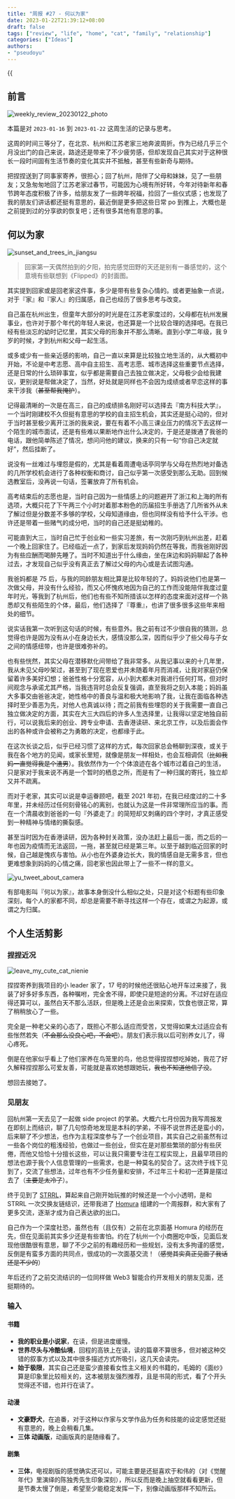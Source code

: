 ```yaml
---
title: "周报 #27 - 何以为家"
date: 2023-01-22T21:39:12+08:00
draft: false
tags: ["review", "life", "home", "cat", "family", "relationship"]
categories: ["Ideas"]
authors:
- "pseudoyu"
---
```


{{<audio src="audios/here_after_us.mp3" caption="《后来的我们 - 五月天》" >}}

## 前言

![weekly_review_20230122_photo](https://image.pseudoyu.com/images/weekly_review_20230122_photo.png)

本篇是对 `2023-01-16` 到 `2023-01-22` 这周生活的记录与思考。

这周的时间三等分了，在北京、杭州和江苏老家三地奔波周折。作为已经几乎三个月没出门的自己来说，路途还是带来了不少疲劳感，但却发现自己其实对于这种很长一段时间固有生活节奏的变化其实并不抵触，甚至有些新奇与期待。

把捏捏送到了同事家寄养，很担心；回了杭州，陪伴了父母和妹妹，见了一些朋友；又急匆匆地回了江苏老家过春节，可能因为心境有所好转，今年对待新年和春节跨年态度积极了许多，给朋友发了一些跨年祝福，捡回了一些仪式感；也发现了我的朋友们讲话都还挺有意思的，最近倒是更多把这些日常 po 到推上，大概也是之前提到过的分享欲的恢复吧；还有很多其他有意思的事。

## 何以为家

![sunset_and_trees_in_jiangsu](https://image.pseudoyu.com/images/sunset_and_trees_in_jiangsu.jpg)

> 回家第一天偶然拍到的夕阳，拍完感觉田野的天还是别有一番感觉的，这个意境有些联想到《Flipped》的封面图。

其实提到回家或是回老家这件事，多少是带有些复杂心情的。或者更抽象一点说，对于『家』和『家人』的归属感，自己也经历了很多思考与改变。

自己虽在杭州出生，但童年大部分的时光是在江苏老家度过的，父母都在杭州发展事业，也许对于那个年代的年轻人来说，也还算是一个比较合理的选择吧。在我已经有些淡忘的幼时记忆里，其实父母的形象并不那么清晰。直到小学二年级，我 9 岁的时候，才到杭州和父母一起生活。

或多或少有一些亲近感的影响，自己一直以来算是比较独立地生活的，从大概初中开始，不论是中考志愿、高中自主招生、高考志愿、城市选择这些重要节点选择，还是日常的什么琐碎事宜，似乎都是需要自己去独立做决定，父母极少会给我建议，更别说是帮做决定了，当然，好处就是同样也不会因为成绩或者早恋这样的事来干涉我（~~甚至帮我掩护~~）。

记得最清晰的一次是在高三，自己的成绩排名刚好可以选择去『南方科技大学』，一个当时刚建校不久但挺有意思的学校的自主招生机会，其实还是挺心动的，但对于当时甚至极少离开江浙的我来说，要在有着不小高三课业压力的情况下去这样一个陌生的城市面试，还是有些难以果断地作出什么决定的，于是还是拨通了我爸的电话，跟他简单陈述了情况，想问问他的建议，换来的只有一句“你自己决定就好”，然后挂断了。

说没有一丝难过与埋怨是假的，尤其是看着周遭电话亭同学与父母在热烈地对备选的几所学校机会进行了各种权衡和商讨，自己似乎第一次感受到那么无助。回到候选教室后，没再说一句话，签署放弃了所有机会。

高考结束后的志愿也是，当时自己因为一些情感上的问题避开了浙江和上海的所有选项，大概只花了下午两三个小时对着那本粉色的历届招生手册选了几所省外从未了解过但是分数差不多够的学校，父母知道缘由，但也同样没有给予什么干涉。也许还是带着一些赌气的成分吧，当时的自己还是挺幼稚的。

可能直到大三，当时自己忙于创业和一些实习差旅，有一次刚巧到杭州出差，赶着一个晚上回家住了。已经临近一点了，到家后发现妈妈仍然在等我，而我爸刚好因为有些应酬而喝醉先睡了。当时不知道出于什么缘由，坐在床边和妈妈聊起了各种过去，才发现自己似乎没有真正去了解过父母的内心或是去试图沟通。

我爸妈都是 75 后，与我的同龄朋友相比算是比较年轻的了。妈妈说他们也是第一次做父母，并没有什么经验，而又心怀愧疚地因为自己的工作而没能陪伴我度过童年时光，等我到了杭州后，他们也有些不知所措该以怎样的态度来面对这样一个熟悉却又有些陌生的个体，最后，他们选择了『尊重』，也讲了很多很多这些年来相处的细节。

说实话我第一次听到这句话的时候，有些意外。我之前有过不少很自我的猜测，总觉得也许是因为没有从小在身边长大，感情没那么深，因而似乎少了些父母与子女之间的情感纽带，也许是很难弥补的。

也有些恍然，其实父母在潜移默化间带给了我非常多。从我记事以来的十几年里，我从未见父母吵架过，甚至到了现在恩爱也并未随着年月而消减，让我对家庭仍保留着许多美好幻想；爸爸性格十分宽容，从小到大都未对我进行任何打骂，但对时间观念与承诺尤其严格，当我违背时总会反复强调，直至我将之刻入本能；妈妈虽大多事交由爸爸决定，她性格中的善良与温和极大地影响了我，让我在面临各种选择时至少善恶为先，对他人也真诚以待；而之前我有些埋怨的关于我需要一直自己独立做决定的方面，其实在大三大四后的许多人生选择里，让我得以坚定地独自前行，可以说我后来的创业、跨专业申请、去香港读研、来北京工作，以及后面会作出的各种或许会被称之为勇敢的决定，也都缘于此。

在这次长谈之后，似乎已经习惯了这样的方式，每次回家总会畅聊到深夜，或关于我在各个地方的见闻，或家长里短，就像是朋友一样相处，也会互相调侃（~~比如我妈一直觉得我是个渣男~~）。我依然作为一个个体浪迹在各个城市过着自己的生活，只是家对于我来说不再是一个暂时的栖息之所，而是有了一种归属的寄托，独立却又并不疏离。

而对于老家，其实可以说是幸运眷顾吧，截至 2021 年初，在我已经度过的二十多年里，并未经历过任何刻骨铭心的离别，也就认为这是一件非常理所应当的事。而在一个清晨收到爸爸的一句『外婆走了』的简短却又刺痛的四个字时，才真正感受到一种精神与情绪的撕裂感。

甚至当时因为在香港读研，因为各种封关政策，没办法赶上最后一面，而之后的一年也因为疫情而无法返回，一拖，甚至就已经是第三年。以至于越到临近回家的时候，自己越是愧疚与害怕。从小也在外婆身边长大，我的情感自是无需多言，但也更难想象到妈妈的心情之痛，回老家也因此带上了一些不一样的意义。

![yu_tweet_about_camera](https://image.pseudoyu.com/images/yu_tweet_about_camera.png)

有部电影叫『何以为家』，故事本身倒没什么相似之处，只是对这个标题有些印象深刻，每个人的家都不同，却总是需要不断寻找这样一个存在，或谓之为起源，或谓之为归属。

## 个人生活剪影

### 捏捏近况

![leave_my_cute_cat_nienie](https://image.pseudoyu.com/images/leave_my_cute_cat_nienie.jpg)

捏捏寄养到我项目的小 leader 家了，17 号的时候他还很贴心地开车过来接了，我装了好多好多东西，各种嘱咐，完全舍不得，即使只是短途的分离。不过好在适应得还算可以，虽然白天不那么活跃，但是晚上还是会出来探索，饮食也很正常，算了稍稍放心了一些。

完全是一种老父亲的心态了，既担心不那么适应而受苦，又觉得如果太过适应会有些怅然若失（~~不会那么没良心吧，不会吧~~）。朋友们表示我以后可别养女儿了，得心疼死。

倒是在他家似乎看上了他们家养在鸟笼里的鸟，他总觉得捏捏想吃掉她，我花了好久解释捏捏那么可爱友善，可能就是喜欢她想跟她玩，~~我也不知道他信了没~~。

想回去接她了。

### 见朋友

回杭州第一天去见了一起做 side project 的学弟。大概六七月份因为我写周报发在即刻上而结识，聊了几句惊奇地发现是本科的学弟，不得不说世界还是蛮小的，后来聊了不少想法，也作为主程深度参与了一个创业项目，其实自己之前虽然有过一些各个岗位的粗浅经验，也做过一些创业，但实在是对那些繁琐的部分有些厌倦，而他又恰恰十分擅长这些，可以让我只需要专注在工程实现上，且最早项目的想法也源于我个人信息管理的一些需求，也是一种莫名的契合了。这次终于线下见到了，交流了些想法，过年也有不少任务量和安排，不过年三十和初一还算是摆过去了（~~主要是太冷了~~）。

终于见到了 [STRRL](https://twitter.com/strrlthedev)，算起来自己刚开始玩推的时候还是一个小小透明，是和 STRRL 一次交换友链结识，还带我进了 [Homura](https://twitter.com/RealAkemiHomura) 组建的一个周报群，和大家有了更多交流，逐渐才成为自己表达欲的出口。

自己作为一个深度社恐，虽然也有（且仅有）之前在北京面基 Homura 的经历在先，但在见面前其实多少还是有些害怕。约在了杭州一个小商圈吃中饭，见面后发现他很酷很有意思，聊了不少之前的有趣经历和一些规划，没有太多拘谨的感觉，反倒是有蛮多方面的共同点，很成功的一次面基交流！（~~感觉其实真正见面了我话还是不少的~~）

年后还约了之前交流结识的一位同样做 Web3 智能合约开发相关的朋友见面，还挺期待的。

### 输入

#### 书籍

- **我的职业是小说家**，在读，但是进度缓慢。
- **世界尽头与冷酷仙境**，回程的高铁上在读，读的篇章不算很多，但对被这种交错的叙事方式以及其中很多描述方式所吸引，这几天会读完。
- **始于极限**，其实自己还是蛮少直接看女性主义相关的书籍的，毛姆的《面纱》算是印象里比较相关的，这本被朋友强烈推荐，且是书简的形式，看了个开头觉得还不错，也并行在读了。

#### 动漫

- **文豪野犬**，在追番，对于这种以作家与文学作品为任务和技能的设定感觉还挺有意思的，晚上会稍看几集。
- **三体 动画版**，动画版真的是随缘看了。

#### 剧集

- **三体**，电视剧版的感觉确实还可以，可能主要是还挺喜欢于和伟的（对《觉醒年代》里演绎的陈独秀先生印象深刻），所以反而是晚上抽空就看看更新，但是节奏太慢了倒是，希望至少能稳定发挥一下，别像动画版那样不知所云。
